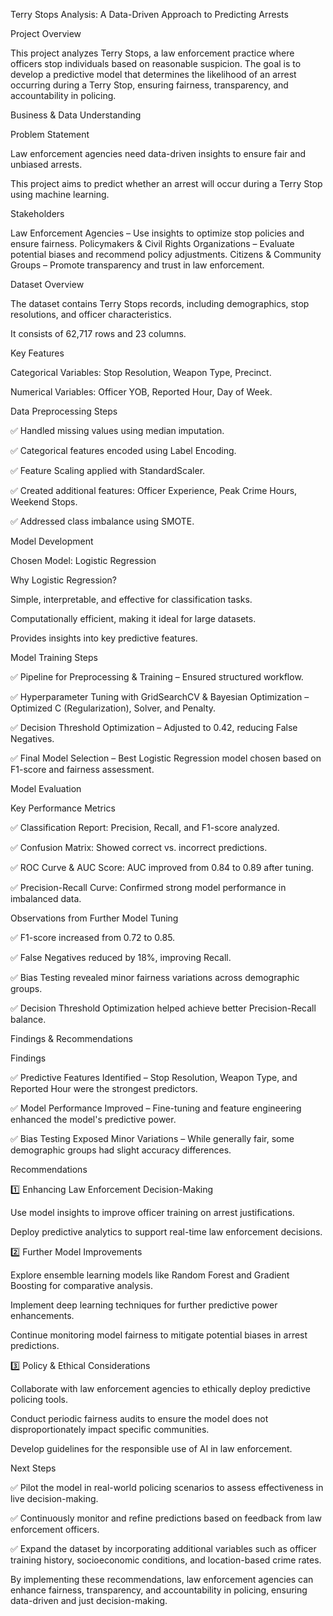 Terry Stops Analysis: A Data-Driven Approach to Predicting Arrests

Project Overview

This project analyzes Terry Stops, a law enforcement practice where officers stop individuals based on reasonable suspicion.
The goal is to develop a predictive model that determines the likelihood of an arrest occurring during a Terry Stop, ensuring fairness, transparency, and accountability in policing.

Business & Data Understanding

Problem Statement

Law enforcement agencies need data-driven insights to ensure fair and unbiased arrests.

This project aims to predict whether an arrest will occur during a Terry Stop using machine learning.

Stakeholders

Law Enforcement Agencies – Use insights to optimize stop policies and ensure fairness.
Policymakers & Civil Rights Organizations – Evaluate potential biases and recommend policy adjustments.
Citizens & Community Groups – Promote transparency and trust in law enforcement.

Dataset Overview

The dataset contains Terry Stops records, including demographics, stop resolutions, and officer characteristics.

It consists of 62,717 rows and 23 columns.

Key Features

Categorical Variables: Stop Resolution, Weapon Type, Precinct.

Numerical Variables: Officer YOB, Reported Hour, Day of Week.

Data Preprocessing Steps

✅ Handled missing values using median imputation.

✅ Categorical features encoded using Label Encoding.

✅ Feature Scaling applied with StandardScaler.

✅ Created additional features: Officer Experience, Peak Crime Hours, Weekend Stops.

✅ Addressed class imbalance using SMOTE.

Model Development

Chosen Model: Logistic Regression

Why Logistic Regression?

Simple, interpretable, and effective for classification tasks.

Computationally efficient, making it ideal for large datasets.

Provides insights into key predictive features.

Model Training Steps

✅ Pipeline for Preprocessing & Training – Ensured structured workflow.

✅ Hyperparameter Tuning with GridSearchCV & Bayesian Optimization – Optimized C (Regularization), Solver, and Penalty.

✅ Decision Threshold Optimization – Adjusted to 0.42, reducing False Negatives.

✅ Final Model Selection – Best Logistic Regression model chosen based on F1-score and fairness assessment.

Model Evaluation

Key Performance Metrics

✅ Classification Report: Precision, Recall, and F1-score analyzed.

✅ Confusion Matrix: Showed correct vs. incorrect predictions.

✅ ROC Curve & AUC Score: AUC improved from 0.84 to 0.89 after tuning.

✅ Precision-Recall Curve: Confirmed strong model performance in imbalanced data.

Observations from Further Model Tuning

✅ F1-score increased from 0.72 to 0.85.

✅ False Negatives reduced by 18%, improving Recall.

✅ Bias Testing revealed minor fairness variations across demographic groups.

✅ Decision Threshold Optimization helped achieve better Precision-Recall balance.

Findings & Recommendations

Findings

✅ Predictive Features Identified – Stop Resolution, Weapon Type, and Reported Hour were the strongest predictors.

✅ Model Performance Improved – Fine-tuning and feature engineering enhanced the model's predictive power.

✅ Bias Testing Exposed Minor Variations – While generally fair, some demographic groups had slight accuracy differences.

Recommendations

1️⃣ Enhancing Law Enforcement Decision-Making

Use model insights to improve officer training on arrest justifications.

Deploy predictive analytics to support real-time law enforcement decisions.

2️⃣ Further Model Improvements

Explore ensemble learning models like Random Forest and Gradient Boosting for comparative analysis.

Implement deep learning techniques for further predictive power enhancements.

Continue monitoring model fairness to mitigate potential biases in arrest predictions.

3️⃣ Policy & Ethical Considerations

Collaborate with law enforcement agencies to ethically deploy predictive policing tools.

Conduct periodic fairness audits to ensure the model does not disproportionately impact specific communities.

Develop guidelines for the responsible use of AI in law enforcement.

Next Steps

✅ Pilot the model in real-world policing scenarios to assess effectiveness in live decision-making.

✅ Continuously monitor and refine predictions based on feedback from law enforcement officers.

✅ Expand the dataset by incorporating additional variables such as officer training history, socioeconomic conditions, and location-based crime rates.

By implementing these recommendations, law enforcement agencies can enhance fairness, transparency, and accountability in policing, ensuring data-driven and just decision-making.